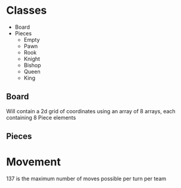 # Classes
* Board
* Pieces
  * Empty
  * Pawn
  * Rook
  * Knight
  * Bishop
  * Queen
  * King


## Board
Will contain a 2d grid of coordinates using an array of 8 arrays, each containing 8 Piece elements

## Pieces
 


# Movement
137 is the maximum number of moves possible per turn per team



